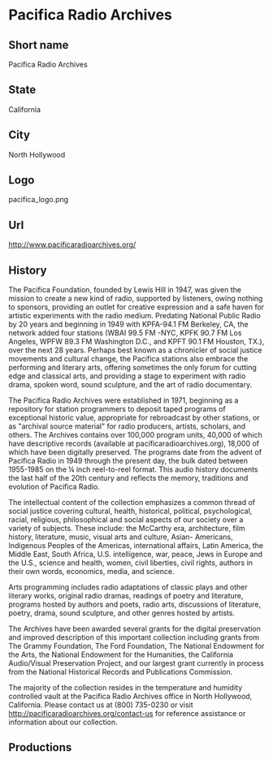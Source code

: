 # Pacifica Radio Archives

## Short name

Pacifica Radio Archives

## State

California

## City

North Hollywood

## Logo

pacifica\_logo.png

## Url

http://www.pacificaradioarchives.org/

## History

The Pacifica Foundation, founded by Lewis Hill in 1947, was given
the mission to create a new kind of radio, supported by listeners, owing nothing
to sponsors, providing an outlet for creative expression and a safe haven for
artistic experiments with the radio medium. Predating National Public Radio by
20 years and beginning in 1949 with KPFA-94.1 FM Berkeley, CA, the network added
four stations (WBAI 99.5 FM -NYC, KPFK 90.7 FM Los Angeles, WPFW 89.3 FM Washington
D.C., and KPFT 90.1 FM Houston, TX.), over the next 28 years. Perhaps best known
as a chronicler of social justice movements and cultural change, the Pacifica
stations also embrace the performing and literary arts, offering sometimes the
only forum for cutting edge and classical arts, and providing a stage to experiment
with radio drama, spoken word, sound sculpture, and the art of radio documentary.

The
Pacifica Radio Archives were established in 1971, beginning as a repository for
station programmers to deposit taped programs of exceptional historic value, appropriate
for rebroadcast by other stations, or as "archival source material" for radio
producers, artists, scholars, and others. The Archives contains over 100,000 program
units, 40,000 of which have descriptive records (available at pacificaradioarchives.org),
18,000 of which have been digitally preserved.  The programs date from the advent
of Pacifica Radio in 1949 through the present day, the bulk dated between 1955-1985
on the ¼ inch reel-to-reel format.  This audio history documents the last half
of the 20th century and reflects the memory, traditions and evolution
of Pacifica Radio.

The intellectual content of the collection emphasizes a common
thread of social justice covering cultural, health, historical, political, psychological,
racial, religious, philosophical and social aspects of our society over a variety
of subjects. These include: the McCarthy era, architecture, film history, literature,
music, visual arts and culture, Asian- Americans, Indigenous Peoples of the Americas,
international affairs, Latin America, the Middle East, South Africa, U.S. intelligence,
war, peace, Jews in Europe and the U.S., science and health, women, civil liberties,
civil rights, authors in their own words, economics, media, and science. 

Arts programming
includes radio adaptations of classic plays and other literary works, original
radio dramas, readings of poetry and literature, programs hosted by authors and
poets, radio arts, discussions of literature, poetry, drama, sound sculpture,
and other genres hosted by artists. 

The Archives have been awarded several grants
for the digital preservation and improved description of this important collection
including grants from The Grammy Foundation, The Ford Foundation, The National
Endowment for the Arts, the National Endowment for the Humanities, the California
Audio/Visual Preservation Project, and our largest grant currently in process
from the National Historical Records and Publications Commission.

The majority
of the collection resides in the temperature and humidity controlled vault at
the Pacifica Radio Archives office in North Hollywood, California.  Please contact
us at (800) 735-0230 or visit http://pacificaradioarchives.org/contact-us for
reference assistance or information about our collection. 


## Productions


